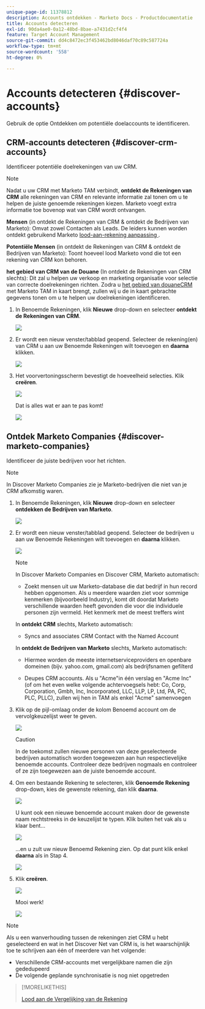 ```yaml
---
unique-page-id: 11378812
description: Accounts ontdekken - Marketo Docs - Productdocumentatie
title: Accounts detecteren
exl-id: 90da4ae0-0a12-48bd-8bae-a7431d2cf4f4
feature: Target Account Management
source-git-commit: dd4c8472ec3f453462bd8046daf70c89c587724a
workflow-type: tm+mt
source-wordcount: '558'
ht-degree: 0%

---
```


# Accounts detecteren {#discover-accounts}

Gebruik de optie Ontdekken om potentiële doelaccounts te identificeren.

## CRM-accounts detecteren {#discover-crm-accounts}

Identificeer potentiële doelrekeningen van uw CRM.

>[!NOTE]
>
>Nadat u uw CRM met Marketo TAM verbindt, **ontdekt de Rekeningen van CRM** alle rekeningen van CRM en relevante informatie zal tonen om u te helpen de juiste genoemde rekeningen kiezen. Marketo voegt extra informatie toe bovenop wat van CRM wordt ontvangen.

**Mensen** (in ontdekt de Rekeningen van CRM &amp; ontdekt de Bedrijven van Marketo): Omvat zowel Contacten als Leads. De leiders kunnen worden ontdekt gebruikend Marketo [ lood-aan-rekening aanpassing ](/help/marketo/product-docs/target-account-management/target/named-accounts/lead-to-account-matching.md).

**Potentiële Mensen** (in ontdekt de Rekeningen van CRM &amp; ontdekt de Bedrijven van Marketo): Toont hoeveel lood Marketo vond die tot een rekening van CRM kon behoren.

**het gebied van CRM van de Douane** (In ontdekt de Rekeningen van CRM slechts): Dit zal u helpen uw verkoop en marketing organisatie voor selectie van correcte doelrekeningen richten. Zodra u [ het gebied van douaneCRM ](/help/marketo/product-docs/target-account-management/setup-tam/create-a-custom-field-for-crm-discovery.md) met Marketo TAM in kaart brengt, zullen wij u de in kaart gebrachte gegevens tonen om u te helpen uw doelrekeningen identificeren.

1. In Benoemde Rekeningen, klik **Nieuwe** drop-down en selecteer **ontdekt de Rekeningen van CRM**.

   ![](assets/disc-crm-one.png)

1. Er wordt een nieuw venster/tabblad geopend. Selecteer de rekening(en) van CRM u aan uw Benoemde Rekeningen wilt toevoegen en **daarna** klikken.

   ![](assets/disc-crm-two.png)

1. Het voorvertoningsscherm bevestigt de hoeveelheid selecties. Klik **creëren**.

   ![](assets/disc-three.png)

   Dat is alles wat er aan te pas komt!

   ![](assets/disc-four.png)

## Ontdek Marketo Companies {#discover-marketo-companies}

Identificeer de juiste bedrijven voor het richten.

>[!NOTE]
>
>In Discover Marketo Companies zie je Marketo-bedrijven die niet van je CRM afkomstig waren.

1. In Benoemde Rekeningen, klik **Nieuwe** drop-down en selecteer **ontdekken de Bedrijven van Marketo**.

   ![](assets/one-1.png)

1. Er wordt een nieuw venster/tabblad geopend. Selecteer de bedrijven u aan uw Benoemde Rekeningen wilt toevoegen en **daarna** klikken.

   ![](assets/disc-comp-two.png)

   >[!NOTE]
   >
   >In Discover Marketo Companies en Discover CRM, Marketo automatisch:
   >
   >* Zoekt mensen uit uw Marketo-database die dat bedrijf in hun record hebben opgenomen. Als u meerdere waarden ziet voor sommige kenmerken (bijvoorbeeld Industry), komt dit doordat Marketo verschillende waarden heeft gevonden die voor die individuele personen zijn vermeld. Het kenmerk met de meest treffers wint
   >
   >In **ontdekt CRM** slechts, Marketo automatisch:
   >
   >* Syncs and associates CRM Contact with the Named Account
   >
   >In **ontdekt de Bedrijven van Marketo** slechts, Marketo automatisch:
   >
   >* Hiermee worden de meeste internetserviceproviders en openbare domeinen (bijv. yahoo.com, gmail.com) als bedrijfsnamen gefilterd
   >
   >* Deupes CRM accounts. Als u &quot;Acme&quot;in één verslag en &quot;Acme Inc&quot; (of om het even welke volgende achtervoegsels hebt: Co, Corp, Corporation, Gmbh, Inc, Incorporated, LLC, LLP, LP, Ltd, PA, PC, PLC, PLLC), zullen wij hen in TAM als enkel &quot;Acme&quot; samenvoegen

1. Klik op de pijl-omlaag onder de kolom Benoemd account om de vervolgkeuzelijst weer te geven.

   ![](assets/disc-comp-three.png)

   >[!CAUTION]
   >
   >In de toekomst zullen nieuwe personen van deze geselecteerde bedrijven automatisch worden toegewezen aan hun respectievelijke benoemde accounts. Controleer deze bedrijven nogmaals en controleer of ze zijn toegewezen aan de juiste benoemde account.

1. Om een bestaande Rekening te selecteren, klik **Genoemde Rekening** drop-down, kies de gewenste rekening, dan klik **daarna**.

   ![](assets/disc-comp-four.png)

   U kunt ook een nieuwe benoemde account maken door de gewenste naam rechtstreeks in de keuzelijst te typen. Klik buiten het vak als u klaar bent...

   ![](assets/disc-comp-five.png)

   ...en u zult uw nieuw Benoemd Rekening zien. Op dat punt klik enkel **daarna** als in Stap 4.

   ![](assets/disc-comp-six.png)

1. Klik **creëren**.

   ![](assets/disc-comp-seven.png)

   Mooi werk!

   ![](assets/disc-co-six.png)

>[!NOTE]
>
>Als u een wanverhouding tussen de rekeningen ziet CRM u hebt geselecteerd en wat in het Discover Net van CRM is, is het waarschijnlijk toe te schrijven aan één of meerdere van het volgende:
>
>* Verschillende CRM-accounts met vergelijkbare namen die zijn gededupeerd
>* De volgende geplande synchronisatie is nog niet opgetreden

>[!MORELIKETHIS]
>
>[ Lood aan de Vergelijking van de Rekening ](/help/marketo/product-docs/target-account-management/target/named-accounts/lead-to-account-matching.md)
